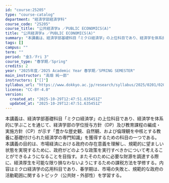 ```yaml
---
id: "course:25205"
type: "course-catalog"
department: "経済学部経済学科"
course_code: "25205"
course_title: "公共経済学a ／PUBLIC ECONOMICS(A)"
title: "公共経済学a ／PUBLIC ECONOMICS(A)"
summary: "本講義は、経済学部基礎科目「ミクロ経済学」の上位科目であり、経済学を体系的に学ぶことを通じて、経済学部の学位授与方針（DP）及び教育課程の編成・実施方針（CP）が示す「豊かな歴史観、自然観、および倫理観を中核とする教養に基礎付けられた経済学…"
tags: []
campus: ""
term: ""
period: "金3／Fri 3"
course_type: "春学期／Spring"
credits: 2
year: "2025年度／2025 Academic Year 春学期／SPRING SEMESTER"
main_instructor: "高畑 純一郎"
instructors: ["[]"]
syllabus_url: "https://www.dokkyo.ac.jp/research/syllabus/2025/0201/0201_25205_ja_JP.html"
license: "CC-BY-4.0"
version:
  created_at: "2025-10-29T12:47:51.635451Z"
  updated_at: "2025-10-29T12:47:51.635451Z"
---
```

本講義は、経済学部基礎科目「ミクロ経済学」の上位科目であり、経済学を体系的に学ぶことを通じて、経済学部の学位授与方針（DP）及び教育課程の編成・実施方針（CP）が示す「豊かな歴史観、自然観、および倫理観を中核とする教養に基礎付けられた経済学の専門知識」を獲得するための科目の一つである。 本講義の目的は、市場経済における政府の存在意義を理解し、規範的に望ましい状態を実現するために、政府がどのような政策を実行すべきかについて考えることができるようになることを目指す。またそのために必要な財源を調達する際に、経済厚生を可能な限り損なわないようにするための課税方法を学修する。内容はミクロ経済学の応用科目であり、春学期は、市場の失敗と、規範的な政府の活動範囲に関するトピック（公共財・外部性）を学習する。
